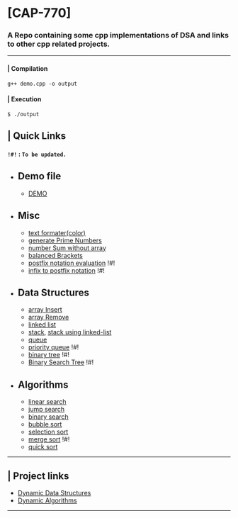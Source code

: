# [CAP-770]
### A Repo containing some cpp implementations of DSA and links to other cpp related projects.
---

#### | Compilation
    g++ demo.cpp -o output
#### | Execution
    $ ./output


## | Quick Links 
#### ``` !#! ``` : ```To be updated.```
* ## Demo file
  * [DEMO](src/demo.cpp)
* ## Misc
  * [text formater(color)](src/textFormater.cpp)
  * [generate Prime Numbers](src/generatePrimeNumbers.cpp)
  * [number Sum without array](src/numberSum_withoutarray.cpp)
  * [balanced Brackets](src/balancedBrackets.cpp)
  * [postfix notation evaluation](src/postfixEvaluation.cpp) !#!
  * [infix to postfix notation](src/infixToPostfix.cpp) !#!
* ## Data Structures
  * [array Insert](src/arrayInsert.cpp)
  * [array Remove](src/arrayRemove.cpp)
  * [linked list](src/linkedList.cpp)
  * [stack](src/stack.cpp), [stack using linked-list](src/stackll.cpp)
  * [queue](src/queue.cpp)
  * [priority queue](src/priorityQueue.cpp) !#!
  * [binary tree](src/binaryTree.cpp) !#!
  * [Binary Search Tree](src/bst.cpp) !#!
* ## Algorithms
  * [linear search](src/linearSearch.cpp)
  * [jump search](src/jumpSearch.cpp)
  * [binary search](src/binarySearch.cpp)
  * [bubble sort](src/bubbleSort.cpp)
  * [selection sort](src/selectionSort.cpp)
  * [merge sort](src/mergeSort.cpp) !#!
  * [quick sort](src/quickSort.cpp)
---
## | Project links
* [Dynamic Data Structures](https://github.com/shantanubindhani/Dynamic_Datastructures/)
* [Dynamic Algorithms](https://github.com/shantanubindhani/Dynamic_Algorithms)
---

